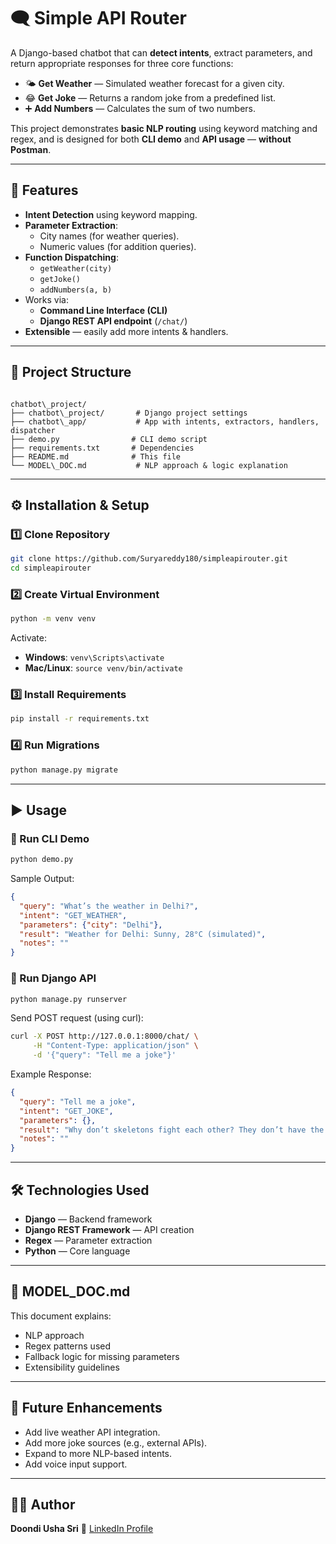 # 🗨️ Simple API Router 

A Django-based chatbot that can **detect intents**, extract parameters, and return appropriate responses for three core functions:

- 🌤 **Get Weather** — Simulated weather forecast for a given city.
- 😂 **Get Joke** — Returns a random joke from a predefined list.
- ➕ **Add Numbers** — Calculates the sum of two numbers.

This project demonstrates **basic NLP routing** using keyword matching and regex, and is designed for both **CLI demo** and **API usage** — **without Postman**.

---

## 🚀 Features
- **Intent Detection** using keyword mapping.
- **Parameter Extraction**:
  - City names (for weather queries).
  - Numeric values (for addition queries).
- **Function Dispatching**:
  - `getWeather(city)`
  - `getJoke()`
  - `addNumbers(a, b)`
- Works via:
  - **Command Line Interface (CLI)**
  - **Django REST API endpoint** (`/chat/`)
- **Extensible** — easily add more intents & handlers.

---

## 📂 Project Structure
```

chatbot\_project/
├── chatbot\_project/       # Django project settings
├── chatbot\_app/           # App with intents, extractors, handlers, dispatcher
├── demo.py                # CLI demo script
├── requirements.txt       # Dependencies
├── README.md              # This file
└── MODEL\_DOC.md           # NLP approach & logic explanation

````

---

## ⚙️ Installation & Setup

### 1️⃣ Clone Repository
```bash
git clone https://github.com/Suryareddy180/simpleapirouter.git
cd simpleapirouter
````

### 2️⃣ Create Virtual Environment

```bash
python -m venv venv
```

Activate:

* **Windows**: `venv\Scripts\activate`
* **Mac/Linux**: `source venv/bin/activate`

### 3️⃣ Install Requirements

```bash
pip install -r requirements.txt
```

### 4️⃣ Run Migrations

```bash
python manage.py migrate
```

---

## ▶️ Usage

### 🔹 Run CLI Demo

```bash
python demo.py
```

Sample Output:

```json
{
  "query": "What’s the weather in Delhi?",
  "intent": "GET_WEATHER",
  "parameters": {"city": "Delhi"},
  "result": "Weather for Delhi: Sunny, 28°C (simulated)",
  "notes": ""
}
```

### 🔹 Run Django API

```bash
python manage.py runserver
```

Send POST request (using curl):

```bash
curl -X POST http://127.0.0.1:8000/chat/ \
     -H "Content-Type: application/json" \
     -d '{"query": "Tell me a joke"}'
```

Example Response:

```json
{
  "query": "Tell me a joke",
  "intent": "GET_JOKE",
  "parameters": {},
  "result": "Why don’t skeletons fight each other? They don’t have the guts.",
  "notes": ""
}
```

---

## 🛠 Technologies Used

* **Django** — Backend framework
* **Django REST Framework** — API creation
* **Regex** — Parameter extraction
* **Python** — Core language

---

## 📄 MODEL\_DOC.md

This document explains:

* NLP approach
* Regex patterns used
* Fallback logic for missing parameters
* Extensibility guidelines

---

## 📌 Future Enhancements

* Add live weather API integration.
* Add more joke sources (e.g., external APIs).
* Expand to more NLP-based intents.
* Add voice input support.

---

## 👨‍💻 Author

**Doondi Usha Sri**
🔗 [LinkedIn Profile](https://www.linkedin.com/in/mdushasri/)

```

